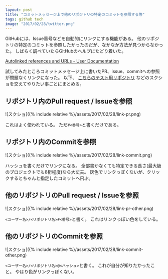```yaml
---
layout: post
title: "コミットメッセージ上で他のリポジトリの特定のコミットを参照する等"
tags: github tech
image: "2017/02/28/twitter.png"
---
```


GitHubには、Issue番号などを自動的にリンクにする機能がある。
他のリポジトリの特定のコミットを参照したかったのだが、なかなか方法が見つからなかった。
しばらく調べていたらGitHubのヘルプにたどり着いた。

[Autolinked references and URLs - User Documentation](https://help.github.com/articles/autolinked-references-and-urls/)

試してみたところコミットメッセージ上に書いたPR、issue、commitへの参照が問題なくリンクになった。
以下、
[こちらのテスト用リポジトリ](https://github.com/kotet/test-)
などのスクショを交えてやりたい事ごとにまとめる。

## リポジトリ内のPull request / Issueを参照

![スクショ]({% include relative %}/assets/2017/02/28/link-pr.png)

これはよく使われている。
ただ`#<番号>`と書くだけである。

## リポジトリ内のCommitを参照

![スクショ]({% include relative %}/assets/2017/02/28/link-commit.png)

ハッシュを書くだけでリンクになる。
全部書かなくても特定できる長さ(最大級のプロジェクトでも8桁程度)なら大丈夫。
灰色でリンクっぽくないが、クリックするとちゃんと指定したコミットへ飛ぶ。

## 他のリポジトリのPull request / Issueを参照

![スクショ]({% include relative %}/assets/2017/02/28/link-pr-other.png)

`<ユーザー名>/<リポジトリ名>#<番号>`と書く。
これはリンクっぽい色をしている。

## 他のリポジトリのCommitを参照

![スクショ]({% include relative %}/assets/2017/02/28/link-commit-other.png)

`<ユーザー名>/<リポジトリ名>@<ハッシュ>`と書く。
これが自分が知りたかったこと。
やはり色がリンクっぽくない。
